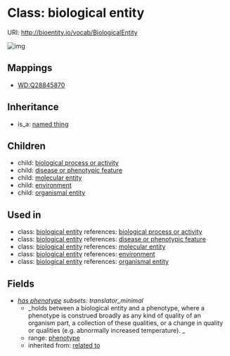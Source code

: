 # Class: biological entity




URI: http://bioentity.io/vocab/BiologicalEntity

![img](http://yuml.me/diagram/nofunky/class/\[NamedThing]^-\[BiologicalEntity|has_phenotype:phenotype%20%3F],%20\[BiologicalEntity]^-\[BiologicalProcessOrActivity],%20\[BiologicalEntity]^-\[DiseaseOrPhenotypicFeature],%20\[BiologicalEntity]^-\[Environment],%20\[BiologicalEntity]^-\[MolecularEntity],%20\[BiologicalEntity]^-\[OrganismalEntity],%20)
## Mappings

 * [WD:Q28845870](http://purl.obolibrary.org/obo/WD_Q28845870)
## Inheritance

 *  is_a: [named thing](NamedThing.md)
## Children

 *  child: [biological process or activity](BiologicalProcessOrActivity.md)
 *  child: [disease or phenotypic feature](DiseaseOrPhenotypicFeature.md)
 *  child: [molecular entity](MolecularEntity.md)
 *  child: [environment](Environment.md)
 *  child: [organismal entity](OrganismalEntity.md)
## Used in

 *  class: [biological entity](BiologicalEntity.md) references: [biological process or activity](BiologicalProcessOrActivity.md)
 *  class: [biological entity](BiologicalEntity.md) references: [disease or phenotypic feature](DiseaseOrPhenotypicFeature.md)
 *  class: [biological entity](BiologicalEntity.md) references: [molecular entity](MolecularEntity.md)
 *  class: [biological entity](BiologicalEntity.md) references: [environment](Environment.md)
 *  class: [biological entity](BiologicalEntity.md) references: [organismal entity](OrganismalEntity.md)
## Fields

 * _[has phenotype](has_phenotype.md) *subsets: translator_minimal*_
    * _holds between a biological entity and a phenotype, where a phenotype is construed broadly as any kind of quality of an organism part, a collection of these qualities, or a change in quality or qualities (e.g. abnormally increased temperature). _
    * range: [phenotype](Phenotype.md)
    * inherited from: [related to](related_to.md)
